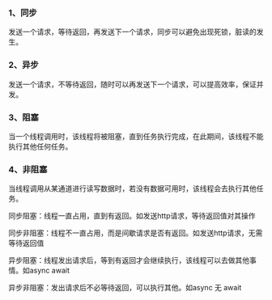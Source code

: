 ### 1、同步

发送一个请求，等待返回，再发送下一个请求，同步可以避免出现死锁，脏读的发生。

### 2、异步

发送一个请求，不等待返回，随时可以再发送下一个请求，可以提高效率，保证并发。

### 3、阻塞

当一个线程调用时，该线程将被阻塞，直到任务执行完成，在此期间，该线程不能执行其他任何任务。

### 4、非阻塞

当线程调用从某通道进行读写数据时，若没有数据可用时，该线程会去执行其他任务。



同步阻塞：线程一直占用，直到有返回。如发送http请求，等待返回值对其操作

同步非阻塞：线程不一直占用，而是间歇请求是否有返回。如发送http请求，无需等待返回值

异步阻塞：线程发出请求后，等到有返回才会继续执行，该线程可以去做其他事情。如async await

异步非阻塞：发出请求后不必等待返回，可以执行其他。如async 无 await

